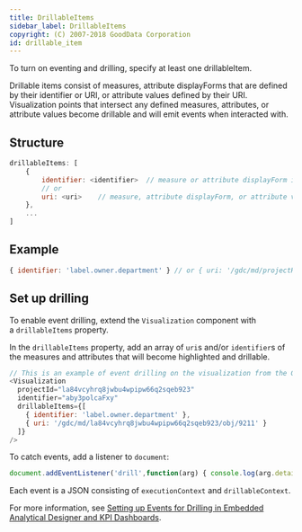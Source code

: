 ```yaml
---
title: DrillableItems
sidebar_label: DrillableItems
copyright: (C) 2007-2018 GoodData Corporation
id: drillable_item
---
```


To turn on eventing and drilling, specify at least one drillableItem. 

Drillable items consist of measures, attribute displayForms that are defined by their identifier or URI, or attribute values defined by their URI. Visualization points that intersect any defined measures, attributes, or attribute values become drillable and will emit events when interacted with.

## Structure

```javascript
drillableItems: [
    {
        identifier: <identifier>  // measure or attribute displayForm identifier
        // or
        uri: <uri>    // measure, attribute displayForm, or attribute value uri
    },
    ...
]
```

## Example

```javascript
{ identifier: 'label.owner.department' } // or { uri: '/gdc/md/projectHash/obj/1027' }
```

## Set up drilling

To enable event drilling, extend the `Visualization` component with a `drillableItems` property. 

In the `drillableItems` property, add an array of `uri`s and/or `identifier`s of the measures and attributes that will become highlighted and drillable.

```javascript
// This is an example of event drilling on the visualization from the GoodSales demo project.
<Visualization
  projectId="la84vcyhrq8jwbu4wpipw66q2sqeb923"
  identifier="aby3polcaFxy"
  drillableItems={[
    { identifier: 'label.owner.department' },
    { uri: '/gdc/md/la84vcyhrq8jwbu4wpipw66q2sqeb923/obj/9211' }
  ]}
/>
```

To catch events, add a listener to `document`:

```javascript
document.addEventListener('drill',function(arg) { console.log(arg.detail); });
```

Each event is a JSON consisting of `executionContext` and `drillableContext`. 

For more information, 
see [Setting up Events for Drilling in Embedded Analytical Designer and KPI Dashboards](https://help.gooddata.com/display/doc/Setting+up+Events+for+Drilling+in+Embedded+Analytical+Designer+and+KPI+Dashboards).
